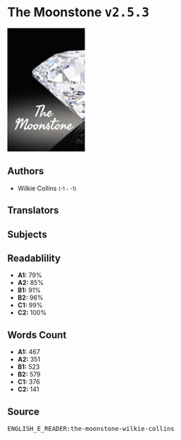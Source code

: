 # The Moonstone <kbd>v2.5.3</kbd>

![](./cover.medium.jpg "")

## Authors


 - Wilkie Collins <small>(-1 - -1)</small>

## Translators



## Subjects



## Readablility


 - **A1:** 79%
 - **A2:** 85%
 - **B1:** 91%
 - **B2:** 96%
 - **C1:** 99%
 - **C2:** 100%

## Words Count


 - **A1:** 467
 - **A2:** 351
 - **B1:** 523
 - **B2:** 579
 - **C1:** 376
 - **C2:** 141

## Source


<kbd>ENGLISH_E_READER:the-moonstone-wilkie-collins</kbd>
